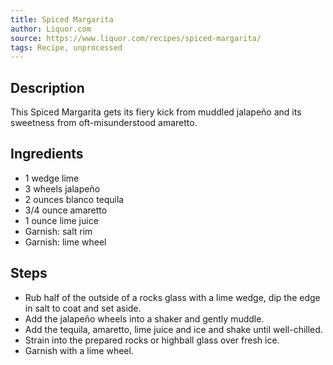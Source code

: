 ```yaml
---
title: Spiced Margarita
author: Liquor.com
source: https://www.liquor.com/recipes/spiced-margarita/
tags: Recipe, unprocessed
---
```

## Description
This Spiced Margarita gets its fiery kick from muddled jalapeño and its sweetness from oft-misunderstood amaretto.
## Ingredients
- 1 wedge lime
- 3 wheels jalapeño
- 2 ounces blanco tequila
- 3/4 ounce amaretto
- 1 ounce lime juice
- Garnish: salt rim
- Garnish: lime wheel
## Steps
- Rub half of the outside of a rocks glass with a lime wedge, dip the edge in salt to coat and set aside.
- Add the jalapeño wheels into a shaker and gently muddle.
- Add the tequila, amaretto, lime juice and ice and shake until well-chilled.
- Strain into the prepared rocks or highball glass over fresh ice.
- Garnish with a lime wheel.